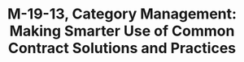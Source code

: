 ---
title: M-19-13, Category Management&#58; Making Smarter Use of Common Contract Solutions and Practices
year:
description: The purpose of this Memorandum is to provide guidance on the use of category management.
external_url: www.whitehouse.gov/wp-content/uploads/2019/03/M-19-13.pdf
content_tags:
type: link
filters: p-filter na-branded-offering na-audience
---